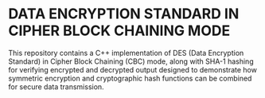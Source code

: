 # DATA ENCRYPTION STANDARD IN CIPHER BLOCK CHAINING MODE
This repository contains a C++ implementation of DES (Data Encryption Standard) in Cipher Block Chaining (CBC) mode, along with SHA-1 hashing for verifying encrypted and decrypted output 
designed to demonstrate how symmetric encryption and cryptographic hash functions can be combined for secure data transmission.
